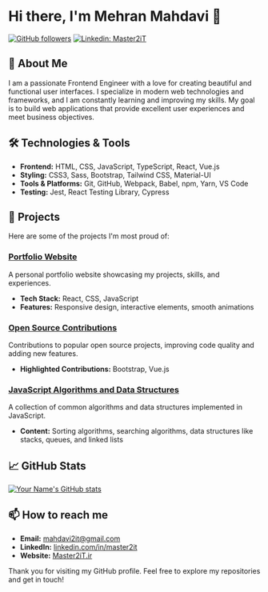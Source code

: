 # Hi there, I'm Mehran Mahdavi 👋

[![GitHub followers](https://img.shields.io/github/followers/master2it?label=Follow&style=social)](https://github.com/Master2iT)
[![Linkedin: Master2iT](https://img.shields.io/badge/Linkedin-Master2iT-blue?style=flat-square&logo=Linkedin&logoColor=white&link=https://www.linkedin.com/in/mehran-mahdavi/)](https://www.linkedin.com/in/mehran-mahdavi/)

## 🚀 About Me
I am a passionate Frontend Engineer with a love for creating beautiful and functional user interfaces. I specialize in modern web technologies and frameworks, and I am constantly learning and improving my skills. My goal is to build web applications that provide excellent user experiences and meet business objectives.

## 🛠️ Technologies & Tools
- **Frontend:** HTML, CSS, JavaScript, TypeScript, React, Vue.js
- **Styling:** CSS3, Sass, Bootstrap, Tailwind CSS, Material-UI
- **Tools & Platforms:** Git, GitHub, Webpack, Babel, npm, Yarn, VS Code
- **Testing:** Jest, React Testing Library, Cypress

## 🌟 Projects
Here are some of the projects I'm most proud of:

### [Portfolio Website](https://github.com/master2it/portfolio)
A personal portfolio website showcasing my projects, skills, and experiences.

- **Tech Stack:** React, CSS, JavaScript
- **Features:** Responsive design, interactive elements, smooth animations

### [Open Source Contributions](https://github.com/master2it/contributions)
Contributions to popular open source projects, improving code quality and adding new features.

- **Highlighted Contributions:** Bootstrap, Vue.js

### [JavaScript Algorithms and Data Structures](https://github.com/master2it/js-algorithms)
A collection of common algorithms and data structures implemented in JavaScript.

- **Content:** Sorting algorithms, searching algorithms, data structures like stacks, queues, and linked lists

## 📈 GitHub Stats
[![Your Name's GitHub stats](https://github-readme-stats.vercel.app/api?username=master2it&show_icons=true&theme=radical)](https://github.com/master2it)

## 📫 How to reach me
- **Email:** [mahdavi2it@gmail.com](mailto:mahdavi2it@gmail.com)
- **LinkedIn:** [linkedin.com/in/master2it](https://www.linkedin.com/in/master2it/)
- **Website:** [Master2iT.ir](https://www.Master2iT.ir)

Thank you for visiting my GitHub profile. Feel free to explore my repositories and get in touch!
